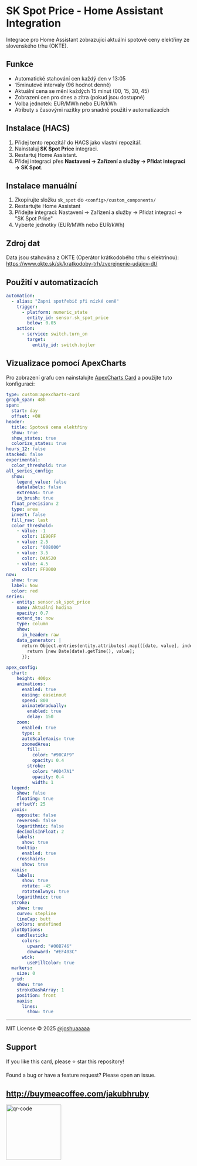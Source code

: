 # SK Spot Price - Home Assistant Integration

Integrace pro Home Assistant zobrazující aktuální spotové ceny elektřiny ze slovenského trhu (OKTE).

## Funkce

- Automatické stahování cen každý den v 13:05
- 15minutové intervaly (96 hodnot denně)
- Aktuální cena se mění každých 15 minut (00, 15, 30, 45)
- Zobrazení cen pro dnes a zítra (pokud jsou dostupné)
- Volba jednotek: EUR/MWh nebo EUR/kWh
- Atributy s časovými razítky pro snadné použití v automatizacích

## Instalace (HACS)

1. Přidej tento repozitář do HACS jako vlastní repozitář.
2. Nainstaluj **SK Spot Price** integraci.
3. Restartuj Home Assistant.
4. Přidej integraci přes **Nastavení → Zařízení a služby → Přidat integraci → SK Spot**.


## Instalace manuální

1. Zkopírujte složku `sk_spot` do `<config>/custom_components/`
2. Restartujte Home Assistant
3. Přidejte integraci: Nastavení → Zařízení a služby → Přidat integraci → "SK Spot Price"
4. Vyberte jednotky (EUR/MWh nebo EUR/kWh)

## Zdroj dat

Data jsou stahována z OKTE (Operátor krátkodobého trhu s elektrinou):
https://www.okte.sk/sk/kratkodoby-trh/zverejnenie-udajov-dt/

## Použití v automatizacích
```yaml
automation:
  - alias: "Zapni spotřebič při nízké ceně"
    trigger:
      - platform: numeric_state
        entity_id: sensor.sk_spot_price
        below: 0.05
    action:
      - service: switch.turn_on
        target:
          entity_id: switch.bojler
```

## Vizualizace pomocí ApexCharts

Pro zobrazení grafu cen nainstalujte [ApexCharts Card](https://github.com/RomRider/apexcharts-card) a použijte tuto konfiguraci:
```yaml
type: custom:apexcharts-card
graph_span: 48h
span:
  start: day
  offset: +0H
header:
  title: Spotová cena elektřiny
  show: true
  show_states: true
  colorize_states: true
hours_12: false
stacked: false
experimental:
  color_threshold: true
all_series_config:
  show:
    legend_value: false
    datalabels: false
    extremas: true
    in_brush: true
  float_precision: 2
  type: area
  invert: false
  fill_raw: last
  color_threshold:
    - value: -1
      color: 1E90FF
    - value: 2.5
      color: "008000"
    - value: 3.5
      color: DAA520
    - value: 4.5
      color: FF0000
now:
  show: true
  label: Now
  color: red
series:
  - entity: sensor.sk_spot_price
    name: Aktuální hodina
    opacity: 0.7
    extend_to: now
    type: column
    show:
      in_header: raw
    data_generator: |
      return Object.entries(entity.attributes).map(([date, value], index) => {
        return [new Date(date).getTime(), value];
      });
       
apex_config:
  chart:
    height: 400px
    animations:
      enabled: true
      easing: easeinout
      speed: 800
      animateGradually:
        enabled: true
        delay: 150
    zoom:
      enabled: true
      type: x
      autoScaleYaxis: true
      zoomedArea:
        fill:
          color: "#90CAF9"
          opacity: 0.4
        stroke:
          color: "#0D47A1"
          opacity: 0.4
          width: 1
  legend:
    show: false
    floating: true
    offsetY: 25
  yaxis:
    opposite: false
    reversed: false
    logarithmic: false
    decimalsInFloat: 2
    labels:
      show: true
    tooltip:
      enabled: true
    crosshairs:
      show: true
  xaxis:
    labels:
      show: true
      rotate: -45
      rotateAlways: true
    logarithmic: true
  stroke:
    show: true
    curve: stepline
    lineCap: butt
    colors: undefined
  plotOptions:
    candlestick:
      colors:
        upward: "#00B746"
        downward: "#EF403C"
      wick:
        useFillColor: true
  markers:
    size: 0
  grid:
    show: true
    strokeDashArray: 1
    position: front
    xaxis:
      lines:
        show: true
```

---
MIT License © 2025 [@joshuaaaaa](https://github.com/joshuaaaaa)

## Support

If you like this card, please ⭐ star this repository!

Found a bug or have a feature request? Please open an issue.



## http://buymeacoffee.com/jakubhruby


<img width="150" height="150" alt="qr-code" src="https://github.com/user-attachments/assets/2581bf36-7f7d-4745-b792-d1abaca6e57d" />
